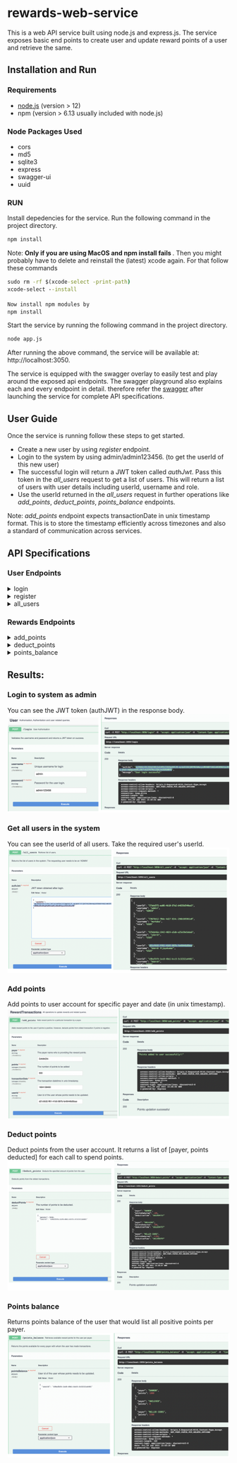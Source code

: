 # rewards-web-service

This is a web API service built using node.js and express.js. The service exposes basic end points to create user and update reward points of a user and retrieve the same.

## Installation and Run

### Requirements

- [node.js](https://nodejs.org/en/) (version > 12)
- npm (version > 6.13 usually included with node.js)

### Node Packages Used

- cors
- md5
- sqlite3
- express
- swagger-ui
- uuid

### RUN

Install depedencies for the service. Run the following command in the project directory.

```cmd
npm install
```
Note: <b>Only if you are using MacOS and npm install fails </b>.
Then you might probably have to delete and reinstall the (latest) xcode again. For that follow these commands
```cmd
sudo rm -rf $(xcode-select -print-path)
xcode-select --install

Now install npm modules by
npm install
```

Start the service by running the following command in the project directory.

```cmd
node app.js
```

After running the above command, the service will be available at: http://localhost:3050.

The service is equipped with the swagger overlay to easily test and play around the exposed api endpoints. The swagger playground also explains each and every endpoint in detail. therefore refer the [swagger](http://localhost:3050) after launching the service for complete API specifications.

## User Guide

Once the service is running follow these steps to get started.

- Create a new user by using <i>register</i> endpoint.
- Login to the system by using admin/admin123456. (to get the userId of this new user)
- The successful login will return a JWT token called <i>authJwt</i>. Pass this token in the <i>all_users</i> request to get a list of users. This will return a list of users with user details including userId, username and role.
- Use the userId returned in the <i>all_users</i> request in further operations like <i>add_points</i>, <i>deduct_points</i>, <i>points_balance</i> endpoints.

Note: <i>add_points</i> endpoint expects transactionDate in unix timestamp format. This is to store the timestamp efficiently across timezones and also a standard of communication across services.

## API Specifications

### User Endpoints

<details>
  <summary>login</summary>
  The endpoint can be used to login to the system.<br/>
  <b>Request Url: </b>http://localhost:3050/login
</details>
<details>
  <summary>register</summary>
  
  The endpoint can be used to create a new user.<br/>
  <b>Request Url: </b>http://localhost:3050/register
</details>
<details>
  <summary>all_users</summary>
  
  The endpoint returns all the users present in the system.<br/>
  <b>Request Url: </b>http://localhost:3050/all_users
</details>

### Rewards Endpoints

<details>
  <summary>add_points</summary>
  
  The endpoint adds reward points for a specific user and specific payer. If the points specified is positive, then the points will be added to the user for that payer. If specified points is negative, it deducts the points for the user from the specific payer from the oldest entry in the transactions table.<br/>
  <b>Request Url: </b>http://localhost:3050/add_points
</details>
<details>
  <summary>deduct_points</summary>
  
  The endpoint deducts the specified amount of points from the user in the order of oldest reward transactions.<br/>
  <b>Request Url: </b>http://localhost:3050/deduct_points
</details>
<details>
  <summary>points_balance</summary>
  
  The endpoint retrieves the available points balance for the user for every payer the user has ever made transactions with.<br/>
  <b>Request Url: </b>http://localhost:3050/points_balance
</details>

## Results:
### Login to system as admin
You can see the JWT token (authJWT) in the response body.
![login](results/Login_admin.png) 

### Get all users in the system
You can see the userId of all users. Take the required user's userId. 
![login](results/all_users.png) 

### Add points 
Add points to user account for specific payer and date (in unix timestamp).
![login](results/add_points.png) 

### Deduct points
Deduct points from the user account. It returns a list of [payer, points deducted] for each call to spend points.
![login](results/deduct.png) 

### Points balance
Returns points balance of the user that would list all positive points per payer.
![login](results/points_bal.png) 
